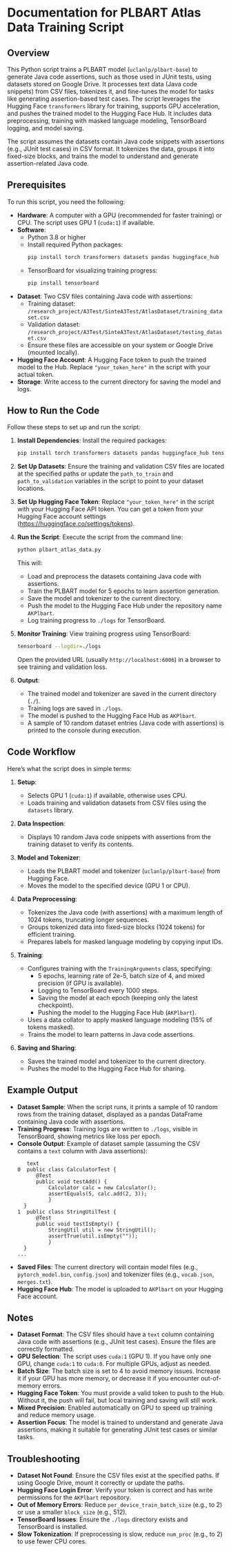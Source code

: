 # Documentation for PLBART Atlas Data Training Script

## Overview
This Python script trains a PLBART model (`uclanlp/plbart-base`) to generate Java code assertions, such as those used in JUnit tests, using datasets stored on Google Drive. It processes text data (Java code snippets) from CSV files, tokenizes it, and fine-tunes the model for tasks like generating assertion-based test cases. The script leverages the Hugging Face `transformers` library for training, supports GPU acceleration, and pushes the trained model to the Hugging Face Hub. It includes data preprocessing, training with masked language modeling, TensorBoard logging, and model saving.

The script assumes the datasets contain Java code snippets with assertions (e.g., JUnit test cases) in CSV format. It tokenizes the data, groups it into fixed-size blocks, and trains the model to understand and generate assertion-related Java code.

## Prerequisites
To run this script, you need the following:

- **Hardware**: A computer with a GPU (recommended for faster training) or CPU. The script uses GPU 1 (`cuda:1`) if available.
- **Software**:
  - Python 3.8 or higher
  - Install required Python packages:
    ```bash
    pip install torch transformers datasets pandas huggingface_hub
    ```
  - TensorBoard for visualizing training progress:
    ```bash
    pip install tensorboard
    ```
- **Dataset**: Two CSV files containing Java code with assertions:
  - Training dataset: `/research_project/A3Test/SinteA3Test/AtlasDataset/training_dataset.csv`
  - Validation dataset: `/research_project/A3Test/SinteA3Test/AtlasDataset/testing_dataset.csv`
  - Ensure these files are accessible on your system or Google Drive (mounted locally).
- **Hugging Face Account**: A Hugging Face token to push the trained model to the Hub. Replace `"your_token_here"` in the script with your actual token.
- **Storage**: Write access to the current directory for saving the model and logs.

## How to Run the Code
Follow these steps to set up and run the script:

1. **Install Dependencies**:
   Install the required packages:
   ```bash
   pip install torch transformers datasets pandas huggingface_hub tensorboard
   ```

2. **Set Up Datasets**:
   Ensure the training and validation CSV files are located at the specified paths or update the `path_to_train` and `path_to_validation` variables in the script to point to your dataset locations.

3. **Set Up Hugging Face Token**:
   Replace `"your_token_here"` in the script with your Hugging Face API token. You can get a token from your Hugging Face account settings (https://huggingface.co/settings/tokens).

4. **Run the Script**:
   Execute the script from the command line:
   ```bash
   python plbart_atlas_data.py
   ```
   This will:
   - Load and preprocess the datasets containing Java code with assertions.
   - Train the PLBART model for 5 epochs to learn assertion generation.
   - Save the model and tokenizer to the current directory.
   - Push the model to the Hugging Face Hub under the repository name `AKPlbart`.
   - Log training progress to `./logs` for TensorBoard.

5. **Monitor Training**:
   View training progress using TensorBoard:
   ```bash
   tensorboard --logdir=./logs
   ```
   Open the provided URL (usually `http://localhost:6006`) in a browser to see training and validation loss.

6. **Output**:
   - The trained model and tokenizer are saved in the current directory (`./`).
   - Training logs are saved in `./logs`.
   - The model is pushed to the Hugging Face Hub as `AKPlbart`.
   - A sample of 10 random dataset entries (Java code with assertions) is printed to the console during execution.

## Code Workflow
Here’s what the script does in simple terms:

1. **Setup**:
   - Selects GPU 1 (`cuda:1`) if available, otherwise uses CPU.
   - Loads training and validation datasets from CSV files using the `datasets` library.

2. **Data Inspection**:
   - Displays 10 random Java code snippets with assertions from the training dataset to verify its contents.

3. **Model and Tokenizer**:
   - Loads the PLBART model and tokenizer (`uclanlp/plbart-base`) from Hugging Face.
   - Moves the model to the specified device (GPU 1 or CPU).

4. **Data Preprocessing**:
   - Tokenizes the Java code (with assertions) with a maximum length of 1024 tokens, truncating longer sequences.
   - Groups tokenized data into fixed-size blocks (1024 tokens) for efficient training.
   - Prepares labels for masked language modeling by copying input IDs.

5. **Training**:
   - Configures training with the `TrainingArguments` class, specifying:
     - 5 epochs, learning rate of 2e-5, batch size of 4, and mixed precision (if GPU is available).
     - Logging to TensorBoard every 1000 steps.
     - Saving the model at each epoch (keeping only the latest checkpoint).
     - Pushing the model to the Hugging Face Hub (`AKPlbart`).
   - Uses a data collator to apply masked language modeling (15% of tokens masked).
   - Trains the model to learn patterns in Java code assertions.

6. **Saving and Sharing**:
   - Saves the trained model and tokenizer to the current directory.
   - Pushes the model to the Hugging Face Hub for sharing.

## Example Output
- **Dataset Sample**: When the script runs, it prints a sample of 10 random rows from the training dataset, displayed as a pandas DataFrame containing Java code with assertions.
- **Training Progress**: Training logs are written to `./logs`, visible in TensorBoard, showing metrics like loss per epoch.
- **Console Output**: Example of dataset sample (assuming the CSV contains a `text` column with Java assertions):
  ```
     text
  0  public class CalculatorTest { 
		@Test 
		public void testAdd() { 
			Calculator calc = new Calculator(); 
			assertEquals(5, calc.add(2, 3)); 
			} 
	}
  1  public class StringUtilTest { 
		@Test 
		public void testIsEmpty() { 
			StringUtil util = new StringUtil(); 
			assertTrue(util.isEmpty("")); 
			} 
	}
  ...
  ```
- **Saved Files**: The current directory will contain model files (e.g., `pytorch_model.bin`, `config.json`) and tokenizer files (e.g., `vocab.json`, `merges.txt`).
- **Hugging Face Hub**: The model is uploaded to `AKPlbart` on your Hugging Face account.

## Notes
- **Dataset Format**: The CSV files should have a `text` column containing Java code with assertions (e.g., JUnit test cases). Ensure the files are correctly formatted.
- **GPU Selection**: The script uses `cuda:1` (GPU 1). If you have only one GPU, change `cuda:1` to `cuda:0`. For multiple GPUs, adjust as needed.
- **Batch Size**: The batch size is set to 4 to avoid memory issues. Increase it if your GPU has more memory, or decrease it if you encounter out-of-memory errors.
- **Hugging Face Token**: You must provide a valid token to push to the Hub. Without it, the push will fail, but local training and saving will still work.
- **Mixed Precision**: Enabled automatically on GPU to speed up training and reduce memory usage.
- **Assertion Focus**: The model is trained to understand and generate Java assertions, making it suitable for generating JUnit test cases or similar tasks.

## Troubleshooting
- **Dataset Not Found**: Ensure the CSV files exist at the specified paths. If using Google Drive, mount it correctly or update the paths.
- **Hugging Face Login Error**: Verify your token is correct and has write permissions for the `AKPlbart` repository.
- **Out of Memory Errors**: Reduce `per_device_train_batch_size` (e.g., to 2) or use a smaller `block_size` (e.g., 512).
- **TensorBoard Issues**: Ensure the `./logs` directory exists and TensorBoard is installed.
- **Slow Tokenization**: If preprocessing is slow, reduce `num_proc` (e.g., to 2) to use fewer CPU cores.
